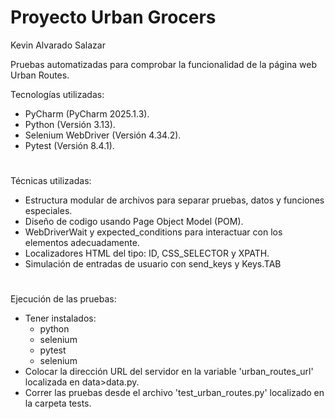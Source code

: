# Proyecto Urban Grocers
Kevin Alvarado Salazar 

Pruebas automatizadas para comprobar la funcionalidad de la página web Urban Routes.

Tecnologías utilizadas:
- PyCharm (PyCharm 2025.1.3).
- Python (Versión 3.13).
- Selenium WebDriver (Versión 4.34.2).
- Pytest (Versión 8.4.1).
#
Técnicas utilizadas:
- Estructura modular de archivos para separar pruebas, datos y funciones especiales.
- Diseño de codigo usando Page Object Model (POM).
- WebDriverWait y expected_conditions para interactuar con los elementos adecuadamente.
- Localizadores HTML del tipo: ID, CSS_SELECTOR y XPATH.
- Simulación de entradas de usuario con send_keys y Keys.TAB
#
Ejecución de las pruebas:
- Tener instalados:
    - python
    - selenium
    - pytest
    - selenium
- Colocar la dirección URL del servidor en la variable 'urban_routes_url' localizada en data>data.py.
- Correr las pruebas desde el archivo 'test_urban_routes.py' localizado en la carpeta tests.
